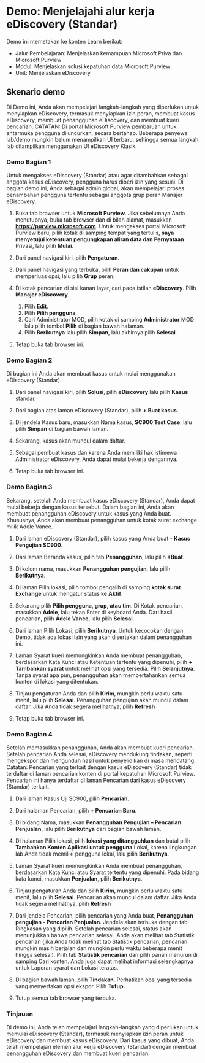 <!---
---
Demo: Judul: 'Jelajahi alur kerja eDiscovery' Jalur Pembelajaran/Modul/Unit: 'Jalur Pembelajaran: Menjelaskan kemampuan Microsoft Priva dan Microsoft Purview; Modul 3: Menjelaskan solusi kepatuhan data Microsoft Purview; Unit 2: Menjelaskan eDiscovery'
---
--->

# Demo: Menjelajahi alur kerja eDiscovery (Standar)

Demo ini memetakan ke konten Learn berikut:

- Jalur Pembelajaran: Menjelaskan kemampuan Microsoft Priva dan Microsoft Purview
- Modul: Menjelaskan solusi kepatuhan data Microsoft Purview
- Unit: Menjelaskan eDiscovery

## Skenario demo

Di Demo ini, Anda akan mempelajari langkah-langkah yang diperlukan untuk menyiapkan eDiscovery, termasuk menyiapkan izin peran, membuat kasus eDiscovery, membuat penangguhan eDiscovery, dan membuat kueri pencarian.  CATATAN: Di portal Microsoft Purview pembaruan untuk antarmuka pengguna diluncurkan, secara bertahap. Beberapa penyewa lab/demo mungkin belum menampilkan UI terbaru, sehingga semua langkah lab ditampilkan menggunakan UI eDiscovery Klasik.

### Demo Bagian 1

Untuk mengakses eDiscovery (Standar) atau agar ditambahkan sebagai anggota kasus eDiscovery, pengguna harus diberi izin yang sesuai. Di bagian demo ini, Anda sebagai admin global, akan mempelajari proses penambahan pengguna tertentu sebagai anggota grup peran Manajer eDiscovery.

1. Buka tab browser untuk **Microsoft Purview**. Jika sebelumnya Anda menutupnya, buka tab browser dan di bilah alamat, masukkan **https://purview.microsoft.com**. Untuk mengakses portal Microsoft Purview baru, pilih kotak di samping tempat yang tertulis, **saya menyetujui ketentuan pengungkapan aliran data dan Pernyataan** Privasi, lalu pilih **Mulai**.  
1. Dari panel navigasi kiri, pilih **Pengaturan**.
1. Dari panel navigasi yang terbuka, pilih **Peran dan cakupan** untuk memperluas opsi, lalu pilih **Grup** peran.
1. Di kotak pencarian di sisi kanan layar, cari pada istilah **eDiscovery**.  Pilih **Manajer eDiscovery**.
    1. Pilih **Edit**.
    1. Pilih **Pilih pengguna**.
    1. Cari Administrator MOD, pilih kotak di samping **Administrator** MOD lalu pilih tombol **Pilih** di bagian bawah halaman.
    1. Pilih **Berikutnya** lalu pilih **Simpan**, lalu akhirnya pilih **Selesai**.

1. Tetap buka tab browser ini.

### Demo Bagian 2

Di bagian ini Anda akan membuat kasus untuk mulai menggunakan eDiscovery (Standar).

1. Dari panel navigasi kiri, pilih **Solusi**, pilih **eDiscovery** lalu pilih **Kasus** standar.

1. Dari bagian atas laman eDiscovery (Standar), pilih **+ Buat kasus**.

1. Di jendela Kasus baru, masukkan Nama kasus, **SC900 Test Case**, lalu pilih **Simpan** di bagian bawah laman.

1. Sekarang, kasus akan muncul dalam daftar.

1. Sebagai pembuat kasus dan karena Anda memiliki hak istimewa Administrator eDiscovery, Anda dapat mulai bekerja dengannya.  

1. Tetap buka tab browser ini.

### Demo Bagian 3

Sekarang, setelah Anda membuat kasus eDiscovery (Standar), Anda dapat mulai bekerja dengan kasus tersebut.  Dalam bagian ini, Anda akan membuat penangguhan eDiscovery untuk kasus yang Anda buat.  Khususnya, Anda akan membuat penangguhan untuk kotak surat exchange milik Adele Vance.

1. Dari laman eDiscovery (Standar), pilih kasus yang Anda buat - **Kasus Pengujian SC900**.

1. Dari laman Beranda kasus, pilih tab **Penangguhan**, lalu pilih **+Buat**.

1. Di kolom nama, masukkan **Penangguhan pengujian**, lalu pilih **Berikutnya**.

1. Di laman Pilih lokasi, pilih tombol pengalih di samping **kotak surat Exchange** untuk mengatur status ke **Aktif**.  

1. Sekarang pilih **Pilih pengguna, grup, atau tim**.  Di Kotak pencarian, masukkan **Adele**, lalu tekan Enter di keyboard Anda. Dari hasil pencarian, pilih **Adele Vance**, lalu pilih **Selesai**.

1. Dari laman Pilih Lokasi, pilih **Berikutnya**.  Untuk kecocokan dengan Demo, tidak ada lokasi lain yang akan disertakan dalam penangguhan ini.

1. Laman Syarat kueri memungkinkan Anda membuat penangguhan, berdasarkan Kata Kunci atau Ketentuan tertentu yang dipenuhi, pilih **+ Tambahkan syarat** untuk melihat opsi yang tersedia.  Pilih **Selanjutnya**. Tanpa syarat apa pun, penangguhan akan mempertahankan semua konten di lokasi yang ditentukan.

1. Tinjau pengaturan Anda dan pilih **Kirim**, mungkin perlu waktu satu menit, lalu pilih **Selesai**.  Penangguhan pengujian akan muncul dalam daftar.  Jika Anda tidak segera melihatnya, pilih **Refresh**

1. Tetap buka tab browser ini.

### Demo Bagian 4

Setelah memasukkan penangguhan, Anda akan membuat kueri pencarian.  Setelah pencarian Anda selesai, eDiscovery mendukung tindakan, seperti mengekspor dan mengunduh hasil untuk penyelidikan di masa mendatang.   Catatan: Pencarian yang terkait dengan kasus eDiscovery (Standar) tidak terdaftar di laman pencarian konten di portal kepatuhan Microsoft Purview. Pencarian ini hanya terdaftar di laman Pencarian dari kasus eDiscovery (Standar) terkait.

1. Dari laman Kasus Uji SC900, pilih **Pencarian**.

1. Dari halaman Pencarian, pilih **+ Pencarian Baru**.

1. Di bidang Nama, masukkan **Penangguhan Pengujian – Pencarian Penjualan**, lalu pilih **Berikutnya** dari bagian bawah laman.

1. Di halaman Pilih lokasi, pilih **lokasi yang ditangguhkan** dan batal pilih **Tambahkan Konten Aplikasi untuk pengguna** Lokal, karena lingkungan lab Anda tidak memiliki pengguna lokal, lalu pilih **Berikutnya**.

1. Laman Syarat kueri memungkinkan Anda membuat penangguhan, berdasarkan Kata Kunci atau Syarat tertentu yang dipenuhi. Pada bidang kata kunci, masukkan **Penjualan**, pilih **Berikutnya**.

1. Tinjau pengaturan Anda dan pilih **Kirim**, mungkin perlu waktu satu menit, lalu pilih **Selesai**.  Pencarian akan muncul dalam daftar.  Jika Anda tidak segera melihatnya, pilih **Refresh**

1. Dari jendela Pencarian, pilih pencarian yang Anda buat, **Penangguhan pengujian - Pencarian Penjualan**.  Jendela akan terbuka dengan tab Ringkasan yang dipilih.  Setelah pencarian selesai, status akan menunjukkan bahwa pencarian selesai.  Anda akan melihat tab Statistik pencarian (jika Anda tidak melihat tab Statistik pencarian, pencarian mungkin masih berjalan dan mungkin perlu waktu beberapa menit hingga selesai).  Pilih tab **Statistik pencarian** dan pilih panah menurun di samping Cari konten.  Anda juga dapat melihat informasi selengkapnya untuk Laporan syarat dan Lokasi teratas.  

1. Di bagian bawah laman, pilih **Tindakan**.  Perhatikan opsi yang tersedia yang menyertakan opsi ekspor. Pilih **Tutup.**

1. Tutup semua tab browser yang terbuka.

### Tinjauan

Di demo ini, Anda telah mempelajari langkah-langkah yang diperlukan untuk memulai eDiscovery (Standar), termasuk menyiapkan izin peran untuk eDiscovery dan membuat kasus eDiscovery.  Dari kasus yang dibuat, Anda telah mempelajari elemen alur kerja eDiscovery (Standar) dengan membuat penangguhan eDiscovery dan membuat kueri pencarian.
